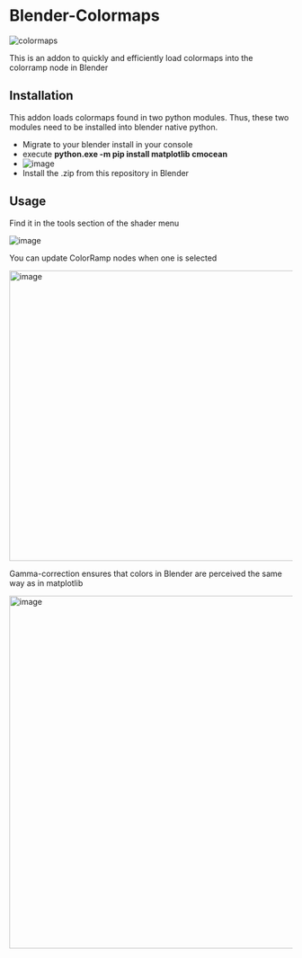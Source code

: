 # Blender-Colormaps

![colormaps](https://user-images.githubusercontent.com/76405582/182592080-b02c832b-cc95-4c06-812c-8621240ce2d3.png)

This is an addon to quickly and efficiently load colormaps into the colorramp node in Blender

## Installation
This addon loads colormaps found in two python modules. Thus, these two modules need to be installed into blender native python.
* Migrate to your blender install in your console
* execute **python.exe -m pip install matplotlib cmocean**
* ![image](https://user-images.githubusercontent.com/76405582/182594708-de9a8a89-9d34-4f38-92d4-4dc7d014ae3c.png)
* Install the .zip from this repository in Blender

## Usage
Find it in the tools section of the shader menu

![image](https://user-images.githubusercontent.com/76405582/182595555-5b345980-9d05-4f3b-812f-20368df0d2e3.png)

You can update ColorRamp nodes when one is selected

<img width="517" alt="image" src="https://github.com/ArtemKirsanov/Blender-Colormaps/assets/72463859/979fffec-886b-40fc-a438-b4ddc5237a84">

Gamma-correction ensures that colors in Blender are perceived the same way as in matplotlib

<img width="628" alt="image" src="https://github.com/ArtemKirsanov/Blender-Colormaps/assets/72463859/20f922e2-dbc3-4d61-a91f-fb0d3c8b811b">

